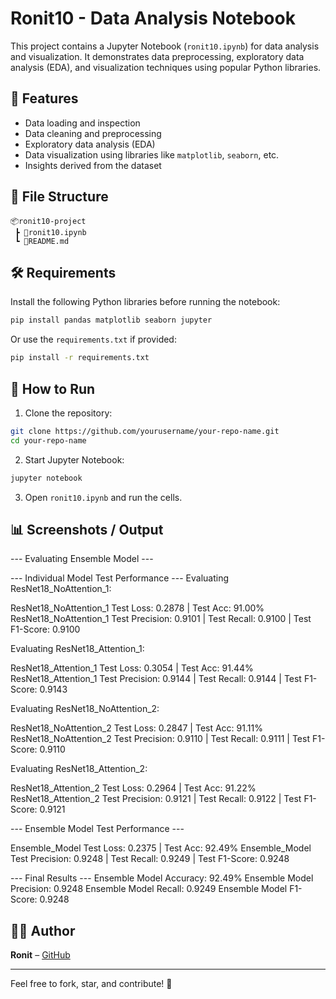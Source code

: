 # Ronit10 - Data Analysis Notebook

This project contains a Jupyter Notebook (`ronit10.ipynb`) for data analysis and visualization. It demonstrates data preprocessing, exploratory data analysis (EDA), and visualization techniques using popular Python libraries.

## 🚀 Features

- Data loading and inspection
- Data cleaning and preprocessing
- Exploratory data analysis (EDA)
- Data visualization using libraries like `matplotlib`, `seaborn`, etc.
- Insights derived from the dataset

## 📁 File Structure

```
📦ronit10-project
 ┣ 📜ronit10.ipynb
 ┗ 📜README.md
```

## 🛠️ Requirements

Install the following Python libraries before running the notebook:

```bash
pip install pandas matplotlib seaborn jupyter
```

Or use the `requirements.txt` if provided:

```bash
pip install -r requirements.txt
```

## 🔧 How to Run

1. Clone the repository:

```bash
git clone https://github.com/yourusername/your-repo-name.git
cd your-repo-name
```

2. Start Jupyter Notebook:

```bash
jupyter notebook
```

3. Open `ronit10.ipynb` and run the cells.

## 📊 Screenshots / Output

--- Evaluating Ensemble Model ---

--- Individual Model Test Performance ---
Evaluating ResNet18_NoAttention_1:

ResNet18_NoAttention_1 Test Loss: 0.2878 | Test Acc: 91.00%
ResNet18_NoAttention_1 Test Precision: 0.9101 | Test Recall: 0.9100 | Test F1-Score: 0.9100

Evaluating ResNet18_Attention_1:

ResNet18_Attention_1 Test Loss: 0.3054 | Test Acc: 91.44%
ResNet18_Attention_1 Test Precision: 0.9144 | Test Recall: 0.9144 | Test F1-Score: 0.9143

Evaluating ResNet18_NoAttention_2:

ResNet18_NoAttention_2 Test Loss: 0.2847 | Test Acc: 91.11%
ResNet18_NoAttention_2 Test Precision: 0.9110 | Test Recall: 0.9111 | Test F1-Score: 0.9110

Evaluating ResNet18_Attention_2:

ResNet18_Attention_2 Test Loss: 0.2964 | Test Acc: 91.22%
ResNet18_Attention_2 Test Precision: 0.9121 | Test Recall: 0.9122 | Test F1-Score: 0.9121


--- Ensemble Model Test Performance ---

Ensemble_Model Test Loss: 0.2375 | Test Acc: 92.49%
Ensemble_Model Test Precision: 0.9248 | Test Recall: 0.9249 | Test F1-Score: 0.9248


--- Final Results ---
Ensemble Model Accuracy: 92.49%
Ensemble Model Precision: 0.9248
Ensemble Model Recall: 0.9249
Ensemble Model F1-Score: 0.9248


## 🙋‍♂️ Author

**Ronit** – [GitHub](https://github.com/yourusername)

---

Feel free to fork, star, and contribute! 🌟
